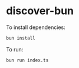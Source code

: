 # discover-bun

To install dependencies:

```bash
bun install
```

To run:

```bash
bun run index.ts
```
